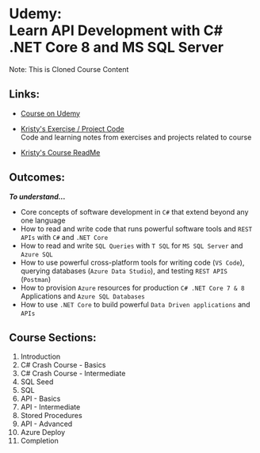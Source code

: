 # Udemy: <br> Learn API Development with C# .NET Core 8 and MS SQL Server
Note: This is Cloned Course Content

## Links:

* [Course on Udemy](https://www.udemy.com/course/net-core-with-ms-sql-beginner-to-expert/learn)

* [Kristy's Exercise / Project Code](/kristy-dotnet-course-code/) <br> Code and learning notes from exercises and projects related to course

* [Kristy's Course ReadMe](../README.md)

## Outcomes:
***To understand...***

* Core concepts of software development in `C#` that extend beyond any one language
* How to read and write code that runs powerful software tools and `REST APIs` with `C#` and `.NET Core`
* How to read and write `SQL Queries` with `T SQL` for `MS SQL Server` and `Azure SQL`
* How to use powerful cross-platform tools for writing code (`VS Code`), querying databases (`Azure Data Studio`), and testing `REST APIS` (`Postman`)
* How to provision `Azure` resources for production `C# .NET Core 7 & 8` Applications and `Azure SQL Databases`
* How to use `.NET Core` to build powerful `Data Driven applications` and `APIs`

## Course Sections:

1. Introduction
2. C# Crash Course - Basics
3. C# Crash Course - Intermediate
4. SQL Seed 
5. SQL 
6. API - Basics
7. API - Intermediate 
8. Stored Procedures
9. API - Advanced 
10. Azure Deploy 
11. Completion